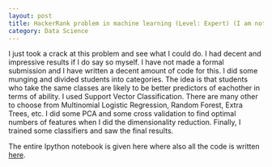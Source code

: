 ```yaml
---
layout: post
title: HackerRank problem in machine learning (Level: Expert) (I am not an Expert). 
category: Data Science
---
```


I just took a crack at this problem and see what I could do. I had decent and impressive results if I do say so myself. I have not made a formal submission and I have written a decent amount of code for this. I did some munging and divided students into categories. The idea is that students who take the same classes are likely to be better predictors of eachother in terms of ability. I used Support Vector Classification. There are many other to choose from Multinomial Logistic Regression, Random Forest, Extra Trees, etc. I did some PCA and some cross validation to find optimal numbers of features when I did the dimensionality reduction. Finally, I trained some classifiers and saw the final results.
  

The entire Ipython notebook is given here where also all the code is written [here](http://nbviewer.ipython.org/github/SigmoidFreud/HackerRankML/blob/master/SVCMathGradePredictor.ipynb).
